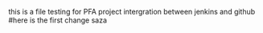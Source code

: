 this is a file testing for PFA project
intergration between jenkins and github
#here is the first change
saza
